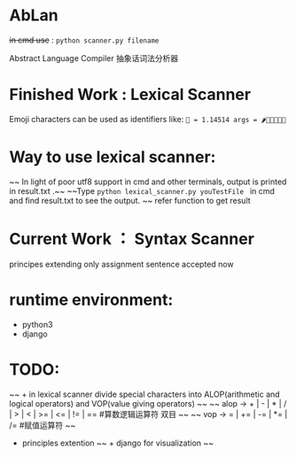 # AbLan
~~in cmd use~~ :
    ```python scanner.py filename```
 
Abstract Language Compiler
抽象话词法分析器

# Finished Work : Lexical Scanner

Emoji characters can be used as identifiers like:
    ``` 🐎 = 1.14514
    args = 🌶💩💉💧🐮🍺 ```

# Way to use lexical scanner:
~~ In light of poor utf8 support in cmd and other terminals, output is printed in result.txt .~~
~~Type ```python lexical_scanner.py youTestFile ``` in cmd and find result.txt to see the output. ~~
refer function to get result

# Current Work ： Syntax Scanner
principes extending
only assignment sentence accepted now


# runtime environment:
+ python3
+ django


# TODO:
~~ + in lexical scanner divide special characters into ALOP(arithmetic and logical operators) and VOP(value giving operators) ~~
    ~~ alop -> + | - | * | / | > | < | >= | <= | != | == #算数逻辑运算符 双目 ~~
    ~~ vop -> = | += | -= | *= | /= #赋值运算符 ~~

+ principles extention
~~ + django for visualization ~~
